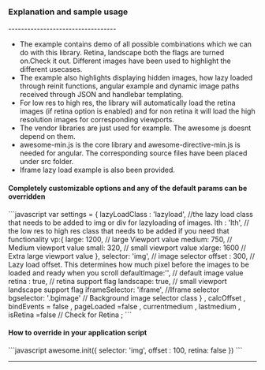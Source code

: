 <h3>Explanation and sample usage</h3>
----------------------------------
<ul>
<li>The example contains demo of all possible combinations which we can do with this library. Retina, landscape both the flags are turned on.Check it out. Different images have been used to highlight the different usecases.</li>
<li>The example also highlights displaying hidden images, how lazy loaded through reinit functions, angular example and dynamic image paths received through JSON and handlebar templating.</li>
<li>For low res to high res, the library will automatically load the retina images (if retina option is enabled) and for non retina it will load the high resolution images for corresponding viewports. </li>
<li>The vendor libraries are just used for example. The awesome js doesnt depend on them.</li>
<li>awesome-min.js is the core library and awesome-directive-min.js is needed for angular. The corresponding source files have been placed under src folder.</li>
<li>Iframe lazy load example is also been provided.</li>
</ul>

<h4>Completely customizable options and any of the default params can be overridden </h4>
```javascript
var settings = {
			lazyLoadClass : 'lazyload', //the lazy load class that needs to be added to img or div for lazyloading of images. 
			lth : 'lth', // the low res to high res class that needs to be added if you need that functionality
			vp:{
				large: 1200, // large Viewport value
				medium: 750, // Medium viewport value
				small: 320,  // small viewport value
				xlarge: 1600 // Extra large viewport value
			},
			selector: 'img',  // image selector
			offset : 300,     // Lazy load offset. This determines how much pixel before the images to be loaded and ready when you scroll
			defaultImage:'', // default image value
			retina : true, // retina support flag
			landscape: true, // small viewport landscape support flag
			iframeSelector: 'iframe', //Iframe selector
			bgselector: '.bgimage' // Background image selector class
		}
		, calcOffset
		, bindEvents = false
		, pageLoaded =false
		, currentmedium
		, lastmedium 
		, isRetina =false // Check for Retina
		;
```
<h4>How to override in your application script</h4>
```javascript
awesome.init({
		selector: 'img',
		offset : 100,
		retina: false
	})
```


------------------------------------------------------------------